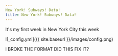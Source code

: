 ```yaml
---
New York! Subways! Data!
title: New York! Subways! Data!
---
```


It's my first week in New York City this week

![_config.yml]({{ site.baseurl }}/images/config.png)

I BROKE THE FORMAT DID THIS FIX IT?